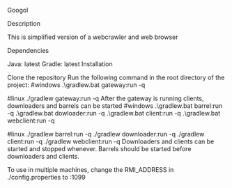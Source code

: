 Googol

Description

This is simplified version of a webcrawler and web browser

Dependencies

Java: latest
Gradle: latest
Installation

Clone the repository
Run the following command in the root directory of the project:
#windows
.\gradlew.bat gateway:run -q

#linux
./gradlew gateway:run -q
After the gateway is running clients, downloaders and barrels can be started
#windows
.\gradlew.bat barrel:run -q
.\gradlew.bat dowloader:run -q
.\gradlew.bat client:run -q
.\gradlew.bat webclient:run -q

#linux
./gradlew barrel:run -q
./gradlew downloader:run -q
./gradlew client:run -q
./gradlew webclient:run -q
Downloaders and clients can be started and stopped whenever. Barrels should be started before downloaders and clients.

To use in multiple machines, change the RMI_ADDRESS in ./config.properties to :1099
